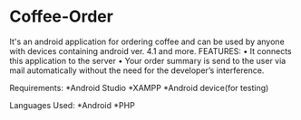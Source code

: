 # Coffee-Order
It's an android application for ordering coffee and can be used by anyone with devices containing android ver. 4.1 and more. 
FEATURES:
•	It connects this application to the server
•	Your order summary is send to the user via mail automatically without the need for the developer’s interference.  

Requirements:
*Android Studio
*XAMPP
*Android device(for testing)

Languages Used:
*Android
*PHP
